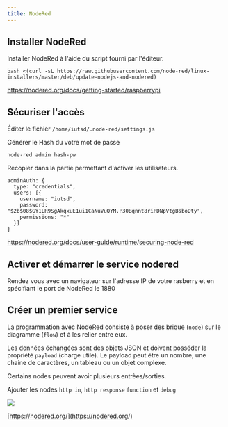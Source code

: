 ```yaml
---
title: NodeRed
---
```


## Installer NodeRed

Installer NodeRed à l'aide du script fourni par l'éditeur.

```shell-session
bash <(curl -sL https://raw.githubusercontent.com/node-red/linux-installers/master/deb/update-nodejs-and-nodered)
```

https://nodered.org/docs/getting-started/raspberrypi


## Sécuriser l'accès 

Éditer le fichier `/home/iutsd/.node-red/settings.js`

Générer le Hash du votre mot de passe

```shell-session
node-red admin hash-pw
```

Recopier dans la partie permettant d'activer les utilisateurs.

```
adminAuth: {
  type: "credentials",
  users: [{
    username: "iutsd",
    password: "$2b$08$GY1LR9SgAkqxuE1ui1CaNuVuQYM.P30Bqnnt8riPDNpVtgBsboDty",
    permissions: "*"
  }]
}
```

https://nodered.org/docs/user-guide/runtime/securing-node-red

## Activer et démarrer le service nodered

Rendez vous avec un navigateur sur l'adresse IP de votre rasberry et en spécifiant le port de NodeRed le 1880


## Créer un premier service

La programmation avec NodeRed consiste à poser des brique (`node`) sur le diagramme (`flow`) et à les relier entre eux. 

Les données échangées sont des objets JSON et doivent posséder la propriété `payload` (charge utile). Le payload peut être un nombre, une chaine de caractères, un tableau ou un objet complexe.

Certains nodes peuvent avoir plusieurs entrèes/sorties. 

Ajouter les nodes `http in`, `http response` `function` et `debug`

![](webservice-1.png)





[https://nodered.org/](https://nodered.org/)
